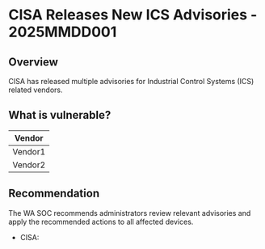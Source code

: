 # CISA Releases New ICS Advisories - 2025MMDD001

## Overview

CISA has released multiple advisories for Industrial Control Systems (ICS) related vendors.

## What is vulnerable?

| Vendor  |
| ------- |
| Vendor1 |
| Vendor2 |

## Recommendation

The WA SOC recommends administrators review relevant advisories and apply the recommended actions to all affected devices.

- CISA: <URL>
